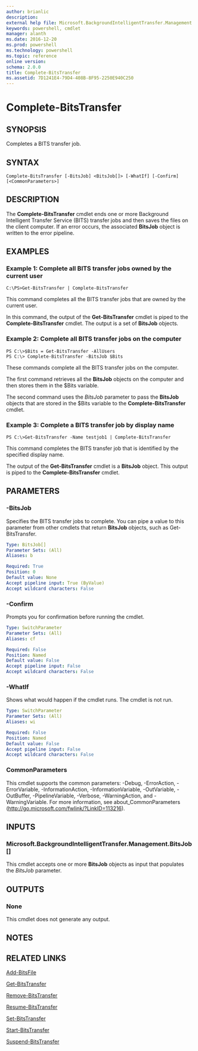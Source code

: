 ```yaml
---
author: brianlic
description: 
external help file: Microsoft.BackgroundIntelligentTransfer.Management.dll-Help.xml
keywords: powershell, cmdlet
manager: alanth
ms.date: 2016-12-20
ms.prod: powershell
ms.technology: powershell
ms.topic: reference
online version: 
schema: 2.0.0
title: Complete-BitsTransfer
ms.assetid: 7D1241E4-79D4-408B-8F95-2250E940C250
---
```


# Complete-BitsTransfer

## SYNOPSIS
Completes a BITS transfer job.

## SYNTAX

```
Complete-BitsTransfer [-BitsJob] <BitsJob[]> [-WhatIf] [-Confirm] [<CommonParameters>]
```

## DESCRIPTION
The **Complete-BitsTransfer** cmdlet ends one or more Background Intelligent Transfer Service (BITS) transfer jobs and then saves the files on the client computer.
If an error occurs, the associated **BitsJob** object is written to the error pipeline.

## EXAMPLES

### Example 1: Complete all BITS transfer jobs owned by the current user
```
C:\PS>Get-BitsTransfer | Complete-BitsTransfer
```

This command completes all the BITS transfer jobs that are owned by the current user.

In this command, the output of the **Get-BitsTransfer** cmdlet is piped to the **Complete-BitsTransfer** cmdlet.
The output is a set of **BitsJob** objects.

### Example 2: Complete all BITS transfer jobs on the computer
```
PS C:\>$Bits = Get-BitsTransfer -AllUsers
PS C:\> Complete-BitsTransfer -BitsJob $Bits
```

These commands complete all the BITS transfer jobs on the computer.

The first command retrieves all the **BitsJob** objects on the computer and then stores them in the $Bits variable.

The second command uses the *BitsJob* parameter to pass the **BitsJob** objects that are stored in the $Bits variable to the **Complete-BitsTransfer** cmdlet.

### Example 3: Complete a BITS transfer job by display name
```
PS C:\>Get-BitsTransfer -Name testjob1 | Complete-BitsTransfer
```

This command completes the BITS transfer job that is identified by the specified display name.

The output of the **Get-BitsTransfer** cmdlet is a **BitsJob** object.
This output is piped to the **Complete-BitsTransfer** cmdlet.

## PARAMETERS

### -BitsJob
Specifies the BITS transfer jobs to complete.
You can pipe a value to this parameter from other cmdlets that return **BitsJob** objects, such as Get-BitsTransfer.

```yaml
Type: BitsJob[]
Parameter Sets: (All)
Aliases: b

Required: True
Position: 0
Default value: None
Accept pipeline input: True (ByValue)
Accept wildcard characters: False
```

### -Confirm
Prompts you for confirmation before running the cmdlet.

```yaml
Type: SwitchParameter
Parameter Sets: (All)
Aliases: cf

Required: False
Position: Named
Default value: False
Accept pipeline input: False
Accept wildcard characters: False
```

### -WhatIf
Shows what would happen if the cmdlet runs.
The cmdlet is not run.

```yaml
Type: SwitchParameter
Parameter Sets: (All)
Aliases: wi

Required: False
Position: Named
Default value: False
Accept pipeline input: False
Accept wildcard characters: False
```

### CommonParameters
This cmdlet supports the common parameters: -Debug, -ErrorAction, -ErrorVariable, -InformationAction, -InformationVariable, -OutVariable, -OutBuffer, -PipelineVariable, -Verbose, -WarningAction, and -WarningVariable. For more information, see about_CommonParameters (http://go.microsoft.com/fwlink/?LinkID=113216).

## INPUTS

### Microsoft.BackgroundIntelligentTransfer.Management.BitsJob[]
This cmdlet accepts one or more **BitsJob** objects as input that populates the *BitsJob* parameter.

## OUTPUTS

### None
This cmdlet does not generate any output.

## NOTES

## RELATED LINKS

[Add-BitsFile](./Add-BitsFile.md)

[Get-BitsTransfer](./Get-BitsTransfer.md)

[Remove-BitsTransfer](./Remove-BitsTransfer.md)

[Resume-BitsTransfer](./Resume-BitsTransfer.md)

[Set-BitsTransfer](./Set-BitsTransfer.md)

[Start-BitsTransfer](./Start-BitsTransfer.md)

[Suspend-BitsTransfer](./Suspend-BitsTransfer.md)

